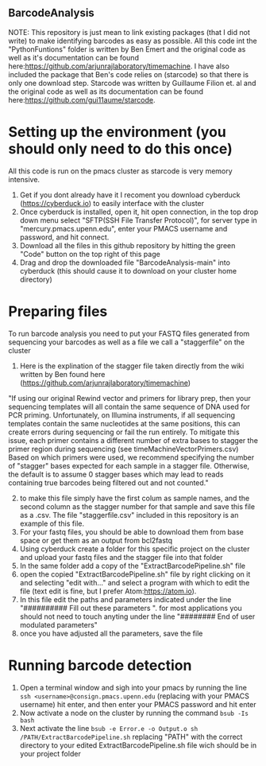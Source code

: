## BarcodeAnalysis

NOTE: This repository is just mean to link existing packages (that I did not write) to make identifying barcodes as easy as possible. All this code int the "PythonFuntions" folder is written by Ben Emert and the original code as well as it's documentation can be found here:https://github.com/arjunrajlaboratory/timemachine. I have also included the package that Ben's code relies on (starcode) so that there is only one download step. Starcode was written by Guillaume Filion et. al and the original code as well as its documentation can be found here:https://github.com/gui11aume/starcode.



# Setting up the environment (you should only need to do this once)
   All this code is run on the pmacs cluster as starcode is very memory intensive.
 1. Get if you dont already have it I recoment you download cyberduck (https://cyberduck.io) to easily interface with the cluster
 2. Once cyberduck is installed, open it, hit open connection, in the top drop down menu select "SFTP(SSH File Transfer Protocol)", for server type in "mercury.pmacs.upenn.edu", enter your PMACS username and password, and hit connect.
 3. Download all the files in this github repository by hitting the green "Code" button on the top right of this page
 4. Drag and drop the downloaded file "BarcodeAnalysis-main" into cyberduck (this should cause it to download on your cluster home directory)


# Preparing files
  To run barcode analysis you need to put your FASTQ files generated from sequencing your barcodes as well as a file we call a "staggerfile" on the cluster
  1. Here is the explination of the stagger file taken directly from the wiki written by Ben found here (https://github.com/arjunrajlaboratory/timemachine)
  
"If using our original Rewind vector and primers for library prep, then your sequencing templates will all contain the same sequence of DNA used for PCR priming. Unfortunately, on Illumina instruments, if all sequencing templates contain the same nucleotides at the same positions, this can create errors during sequencing or fail the run entirely. To mitigate this issue, each primer contains a different number of extra bases to stagger the primer region during sequencing (see timeMachineVectorPrimers.csv)
Based on which primers were used, we recommend specifying the number of "stagger" bases expected for each sample in a stagger file. Otherwise, the default is to assume 0 stagger bases which may lead to reads containing true barcodes being filtered out and not counted."

  2. to make this file simply have the first colum as sample names, and the second column as the stagger number for that sample and save this file as a .csv. The file "staggerfile.csv" included in this repository is an example of this file.
  3. For your fastq files, you should be able to download them from base space or get them as an output from bcl2fastq
  4. Using cyberduck create a folder for this specific project on the cluster and upload your fastq files and the stagger file into that folder
  5. In the same folder add a copy of the "ExtractBarcodePipeline.sh" file
  6. open the copied "ExtractBarcodePipeline.sh" file by right clicking on it and selecting "edit with..." and select a program with which to edit the file (text edit is fine, but I prefer Atom:https://atom.io).
  7. In this file edit the paths and parameters indicated under the line "########## Fill out these parameters ". for most applications you should not need to touch anyting under the line "######## End of user modulated parameters"
  8. once you have adjusted all the parameters, save the file
  
  # Running barcode detection
 1. Open a terminal window and sigh into your pmacs by running the line `ssh <username>@consign.pmacs.upenn.edu` (replacing <username> with your PMACS username) hit enter, and then enter your PMACS password and hit enter
 2. Now activate a node on the cluster by running the command `bsub -Is bash`
 3. Next activate the line `bsub -e Error.e -o Output.o sh /PATH/ExtractBarcodePipeline.sh` replacing "PATH" with the correct directory to your edited ExtractBarcodePipeline.sh file wich should be in your project folder



